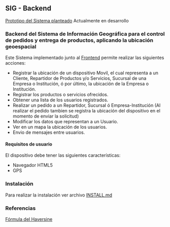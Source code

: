 ## SIG - Backend

[Prototipo del Sistema planteado](https://sig.macx.tk/)
Actualmente en desarrollo

### Backend del Sistema de Información Geográfica para el control de pedidos y entrega de productos, aplicando la ubicación geoespacial

Este Sistema implementado junto al [Frontend](https://github.com/marceloalejoc/sig-frontend) permite realizar las siguientes acciones:

- Registrar la ubicación de un dispositivo Movil, el cual representa a un Cliente, Repartidor de Productos y/o Servicios, Sucursal de una Empresa o Institución, ó por último, la ubicación de la Empresa o Institución.
- Registrar los productos o servicios ofrecidos.
- Obtener una lista de los usuarios registrados.
- Realizar un pedido a un Repartidor, Sucursal ó Empresa-Institución (Al realizar el pedido tambien se registra la ubicación del dispositivo en el momento de enviar la solicitud)
- Modificar los datos que representan a un Usuario.
- Ver en un mapa la ubicación de los usuarios.
- Envio de mensajes entre usuarios.

#### Requisitos de usuario

El dispositivo debe tener las siguientes características:

- Navegador HTML5
- GPS

### Instalación

Para realizar la instalación ver archivo [INSTALL.md](INSTALL.md)


### Referencias

[Fórmula del Haversine](https://es.wikipedia.org/wiki/F%C3%B3rmula_del_Haversine)
